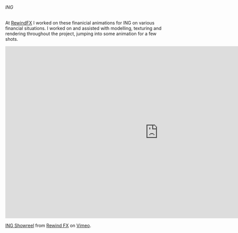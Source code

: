 ###### ING 

At [RewindFX](http://www.rewindfx.com) I worked on these finanicial 
animations for ING on various financial situations. I worked on and 
assisted with modelling, texturing and rendering throughout the 
project, jumping into some animation for a few shots.

<iframe src="https://player.vimeo.com/video/22694091?title=0&amp;byline=0&amp;portrait=0&amp;color=ff008c" width="960" height="540" frameborder="0" webkitallowfullscreen mozallowfullscreen allowfullscreen></iframe> <p><a href="http://vimeo.com/22694091">ING Showreel</a> from <a href="http://vimeo.com/rewindfx">Rewind FX</a> on <a href="https://vimeo.com">Vimeo</a>.</p>
